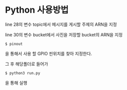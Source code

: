 # Python 사용방법

line 28의 변수 topic에서 메시지를 게시할 주제의 ARN을 지정

line 30의 변수 bucket에서 사진을 저장할 bucket의 ARN을 지정


```
$ pinout
```


을 통해서 사용 할 GPIO 핀위치를 찾아 지정한다.

그 후 해당폴더로 들어가


```
$ python3 run.py
```


을 통해 실행